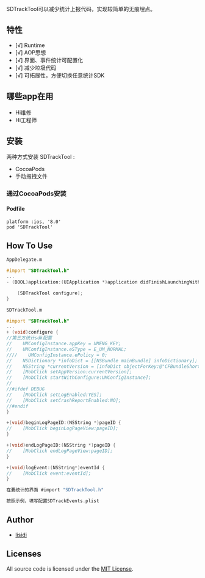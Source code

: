 SDTrackTool可以减少统计上报代码，实现较简单的无痕埋点。

## 特性

- [√] Runtime
- [√] AOP思想
- [√] 界面、事件统计可配置化
- [√] 减少垃圾代码
- [√] 可拓展性，方便切换任意统计SDK

## 哪些app在用
- Hi维修
- Hi工程师

## 安装

两种方式安装 SDTrackTool :

-  CocoaPods
-  手动拖拽文件

### 通过CocoaPods安装

#### Podfile
```
platform :ios, '8.0'
pod 'SDTrackTool'
```

## How To Use

```objective-c
AppDelegate.m

#import "SDTrackTool.h"
...
- (BOOL)application:(UIApplication *)application didFinishLaunchingWithOptions:(NSDictionary *)launchOptions {

    [SDTrackTool configure];
}
```

```objective-c
SDTrackTool.m

#import "SDTrackTool.h"
...
+ (void)configure {
//第三方统计sdk配置
//    UMConfigInstance.appKey = UMENG_KEY;
//    UMConfigInstance.eSType = E_UM_NORMAL;
////    UMConfigInstance.ePolicy = 0;
//    NSDictionary *infoDict = [[NSBundle mainBundle] infoDictionary];
//    NSString *currentVersion = [infoDict objectForKey:@"CFBundleShortVersionString"];
//    [MobClick setAppVersion:currentVersion];
//    [MobClick startWithConfigure:UMConfigInstance];
//
//#ifdef DEBUG
//    [MobClick setLogEnabled:YES];
//    [MobClick setCrashReportEnabled:NO];
//#endif
}

+(void)beginLogPageID:(NSString *)pageID {
//    [MobClick beginLogPageView:pageID];
}

+(void)endLogPageID:(NSString *)pageID {
//    [MobClick endLogPageView:pageID];
}

+(void)logEvent:(NSString*)eventId {
//    [MobClick event:eventId];
}
```

```objective-c
在要统计的界面 #import "SDTrackTool.h"
```

```objective-c
按照示例，填写配置SDTrackEvents.plist
```
## Author
- [lisidi](https://github.com/CoderLISIDI)


## Licenses

All source code is licensed under the [MIT License](https://raw.github.com/CoderLISIDI/SDTrackTool/master/LICENSE).


